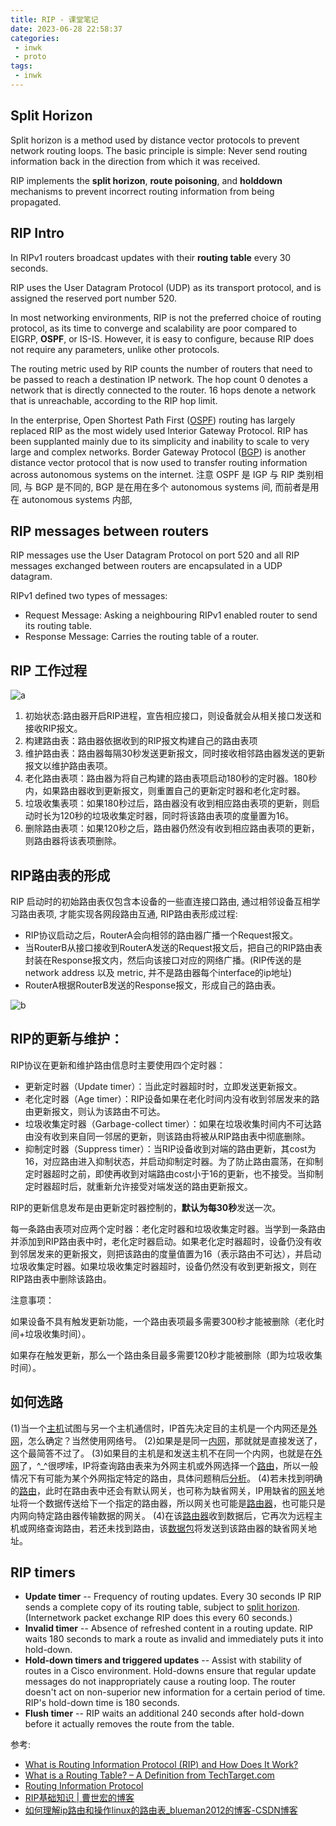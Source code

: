```yaml
---
title: RIP - 课堂笔记
date: 2023-06-28 22:58:37
categories:
 - inwk
 - proto
tags:
 - inwk
---
```


## Split Horizon

Split horizon is a method used by distance vector protocols to prevent network routing loops. The basic principle is simple: Never send routing information back in the direction from which it was received.

RIP implements the **split horizon**, **route poisoning**, and **holddown** mechanisms to prevent incorrect routing information from being propagated.

## RIP Intro

In RIPv1 routers broadcast updates with their **routing table** every 30 seconds.

RIP uses the User Datagram Protocol (UDP) as its transport protocol, and is assigned the reserved port number 520.

In most networking environments, RIP is not the preferred choice of routing protocol, as its time to converge and scalability are poor compared to EIGRP, **OSPF**, or IS-IS. However, it is easy to configure, because RIP does not require any parameters, unlike other protocols.

The routing metric used by RIP counts the number of routers that need to be passed to reach a destination IP network. The hop count 0 denotes a network that is directly connected to the router. 16 hops denote a network that is unreachable, according to the RIP hop limit.

In the enterprise, Open Shortest Path First ([OSPF](https://www.techtarget.com/searchnetworking/definition/OSPF-Open-Shortest-Path-First)) routing has largely replaced RIP as the most widely used Interior Gateway Protocol. RIP has been supplanted mainly due to its simplicity and inability to scale to very large and complex networks. Border Gateway Protocol ([BGP](https://www.techtarget.com/searchnetworking/definition/BGP-Border-Gateway-Protocol)) is another distance vector protocol that is now used to transfer routing information across autonomous systems on the internet. 注意 OSPF 是 IGP 与 RIP 类别相同, 与 BGP 是不同的, BGP 是在用在多个 autonomous systems 间, 而前者是用在 autonomous systems 内部, 

## RIP messages between routers
RIP messages use the User Datagram Protocol on port 520 and all RIP messages exchanged between routers are encapsulated in a UDP datagram. 

RIPv1 defined two types of messages:

- Request Message: Asking a neighbouring RIPv1 enabled router to send its routing table.
- Response Message: Carries the routing table of a router.

## RIP 工作过程

![a](a.png)

1. 初始状态:路由器开启RIP进程，宣告相应接口，则设备就会从相关接口发送和接收RIP报文。
2. 构建路由表：路由器依据收到的RIP报文构建自己的路由表项
3. 维护路由表：路由器每隔30秒发送更新报文，同时接收相邻路由器发送的更新报文以维护路由表项。
4. 老化路由表项：路由器为将自己构建的路由表项启动180秒的定时器。180秒内，如果路由器收到更新报文，则重置自己的更新定时器和老化定时器。
5. 垃圾收集表项：如果180秒过后，路由器没有收到相应路由表项的更新，则启动时长为120秒的垃圾收集定时器，同时将该路由表项的度量置为16。
6. 删除路由表项：如果120秒之后，路由器仍然没有收到相应路由表项的更新，则路由器将该表项删除。

## RIP路由表的形成

RIP 启动时的初始路由表仅包含本设备的一些直连接口路由, 通过相邻设备互相学习路由表项, 才能实现各网段路由互通, RIP路由表形成过程:

- RIP协议启动之后，RouterA会向相邻的路由器广播一个Request报文。
- 当RouterB从接口接收到RouterA发送的Request报文后，把自己的RIP路由表封装在Response报文内，然后向该接口对应的网络广播。(RIP传送的是 network address 以及 metric, 并不是路由器每个interface的ip地址)
- RouterA根据RouterB发送的Response报文，形成自己的路由表。

![b](b.png)

## RIP的更新与维护：

RIP协议在更新和维护路由信息时主要使用四个定时器：

- 更新定时器（Update timer）：当此定时器超时时，立即发送更新报文。
- 老化定时器（Age timer）：RIP设备如果在老化时间内没有收到邻居发来的路由更新报文，则认为该路由不可达。
- 垃圾收集定时器（Garbage-collect timer）：如果在垃圾收集时间内不可达路由没有收到来自同一邻居的更新，则该路由将被从RIP路由表中彻底删除。
- 抑制定时器（Suppress timer）：当RIP设备收到对端的路由更新，其cost为16，对应路由进入抑制状态，并启动抑制定时器。为了防止路由震荡，在抑制定时器超时之前，即使再收到对端路由cost小于16的更新，也不接受。当抑制定时器超时后，就重新允许接受对端发送的路由更新报文。

RIP的更新信息发布是由更新定时器控制的，**默认为每30秒**发送一次。

每一条路由表项对应两个定时器：老化定时器和垃圾收集定时器。当学到一条路由并添加到RIP路由表中时，老化定时器启动。如果老化定时器超时，设备仍没有收到邻居发来的更新报文，则把该路由的度量值置为16（表示路由不可达），并启动垃圾收集定时器。如果垃圾收集定时器超时，设备仍然没有收到更新报文，则在RIP路由表中删除该路由。

注意事项：

如果设备不具有触发更新功能，一个路由表项最多需要300秒才能被删除（老化时间+垃圾收集时间）。

如果存在触发更新，那么一个路由条目最多需要120秒才能被删除（即为垃圾收集时间）。

## 如何选路

  (1)当一个[主机](https://blog.csdn.net/pcbase/j614797010.html)试图与另一个主机通信时，IP首先决定目的主机是一个内网还是[外网](https://blog.csdn.net/surfing/s291444.html)，怎么确定？当然使用网络号。
  (2)如果是是同一[内网](https://blog.csdn.net/safe-tech/v366061.html)，那就就是直接发送了，这个最简答不过了。
  (3)如果目的主机是和发送主机不在同一个内网，也就是在[外网](https://blog.csdn.net/web-special/x461913.html)了，^_^很啰嗦，IP将查询路由表来为外网主机或外网选择一个[路由](https://blog.csdn.net/linux/2008/07/s419030.html)，所以一般情况下有可能为某个外网指定特定的路由，具体问题稍后[分析](https://blog.csdn.net/net-manage/d688124081.html)。
  (4)若未找到明确的[路由](https://blog.csdn.net/z/specia/router.html)，此时在路由表中还会有默认网关，也可称为缺省网关，IP用缺省的[网关](https://blog.csdn.net/other-devtool/f218154.html)地址将一个数据传送给下一个指定的路由器，所以网关也可能是[路由器](https://blog.csdn.net/route/f801344008.html)，也可能只是内网向特定路由器传输数据的网关。
  (4)在该[路由器](https://blog.csdn.net/win98/2009/12/f485537.html)收到数据后，它再次为远程主机或网络查询路由，若还未找到路由，该[数据包](https://blog.csdn.net/net-manage/d264176081.html)将发送到该路由器的缺省网关地址。

## RIP timers

- **Update timer** -- Frequency of routing updates. Every 30 seconds IP RIP sends a complete copy of its routing table, subject to [split horizon](https://www.techtarget.com/searchnetworking/definition/split-horizon). (Internetwork packet exchange RIP does this every 60 seconds.)
- **Invalid timer** -- Absence of refreshed content in a routing update. RIP waits 180 seconds to mark a route as invalid and immediately puts it into hold-down.
- **Hold-down timers and triggered updates** -- Assist with stability of routes in a Cisco environment. Hold-downs ensure that regular update messages do not inappropriately cause a routing loop. The router doesn't act on non-superior new information for a certain period of time. RIP's hold-down time is 180 seconds.
- **Flush timer** -- RIP waits an additional 240 seconds after hold-down before it actually removes the route from the table.

参考:

- [What is Routing Information Protocol (RIP) and How Does It Work?](https://www.techtarget.com/searchnetworking/definition/Routing-Information-Protocol)
- [What is a Routing Table? – A Definition from TechTarget.com](https://www.techtarget.com/searchnetworking/definition/routing-table)
- [Routing Information Protocol](https://en.wikipedia.org/wiki/Routing_Information_Protocol)
- [RIP基础知识 | 曹世宏的博客](https://cshihong.github.io/2018/03/23/RIP%E5%9F%BA%E7%A1%80%E7%9F%A5%E8%AF%86/)
- [如何理解ip路由和操作linux的路由表_blueman2012的博客-CSDN博客](https://blog.csdn.net/blueman2012/article/details/6699364)
